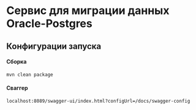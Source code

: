 # Сервис для миграции данных Oracle-Postgres #


## Конфигурации запуска ##

#### Сборка
`mvn clean package`
#### Сваггер
`localhost:8089/swagger-ui/index.html?configUrl=/docs/swagger-config`